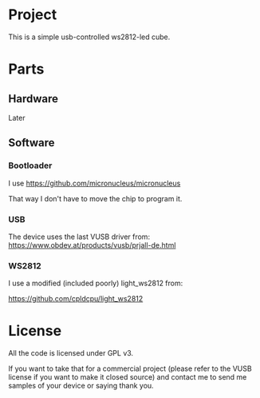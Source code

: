 # Project

This is a simple usb-controlled ws2812-led cube.

# Parts

## Hardware

Later

## Software

### Bootloader

I use https://github.com/micronucleus/micronucleus

That way I don't have to move the chip to program it.

### USB

The device uses the last VUSB driver from:
https://www.obdev.at/products/vusb/prjall-de.html

### WS2812

I use a modified (included poorly) light_ws2812 from:

https://github.com/cpldcpu/light_ws2812

# License

All the code is licensed under GPL v3.

If you want to take that for a commercial project (please refer to the
VUSB license if you want to make it closed source) and contact me to
send me samples of your device or saying thank you.

